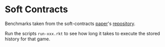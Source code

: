 Soft Contracts
===

Benchmarks taken from the soft-contracts [paper](http://arxiv.org/pdf/1307.6239.pdf)'s [repository](https://github.com/philnguyen/soft-contract).

Run the scripts `run-xxx.rkt` to see how long it takes to execute the stored history for that game.

